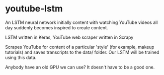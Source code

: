 # youtube-lstm
An LSTM neural network initially content with watching YouTube videos all day suddenly becomes inspired to create content.

LSTM written in Keras, YouTube web scraper written in Scrapy

Scrapes YouTube for content of a particular 'style' (for example, makeup tutorials) and saves transcripts to the data/ folder. Our LSTM will be trained using this data.

Anybody have an old GPU we can use? It doesn't have to be a good one.
